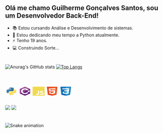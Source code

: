 ## Olá me chamo Guilherme Gonçalves Santos, sou um Desenvolvedor Back-End!

- 📚 Estou cursando Análise e Desenvolvimento de sistemas.
- 🔭 Estou dedicando meu tempo a Python atualmente.
- ⚡ Tenho 19 anos.
- 💻 Construindo Sorte...

#

![Anurag's GitHub stats](https://github-readme-stats.vercel.app/api?username=guilhermesant0s&show_icons=true&theme=dracula&count_private=true)
[![Top Langs](https://github-readme-stats.vercel.app/api/top-langs/?username=guilhermesant0s&theme=dracula&langs_count=8)](https://github.com/guilhermesant0sgithub-readme-stats)

#

<div style="display: inline_block"><br>
  <img align="center" alt="Python" height="30" width="40" src="https://raw.githubusercontent.com/devicons/devicon/master/icons/python/python-original.svg">
  <img align="center" alt="Csharp" height="30" width="40" src="https://raw.githubusercontent.com/devicons/devicon/master/icons/csharp/csharp-original.svg">
  <img align="center" alt="Javascript" height="30" width="40" src="https://raw.githubusercontent.com/devicons/devicon/master/icons/javascript/javascript-plain.svg">
  <img align="center" alt="HTML" height="30" width="40" src="https://raw.githubusercontent.com/devicons/devicon/master/icons/html5/html5-original.svg">
  <img align="center" alt="CSS" height="30" width="40" src="https://raw.githubusercontent.com/devicons/devicon/master/icons/css3/css3-original.svg">
</div>
  
  ##
 
<div> 
  <a href = "mailto:guilherme.santos2022@outlook.com"><img src="https://img.shields.io/badge/Gmail-D14836?style=for-the-badge&logo=gmail&logoColor=white" target="_blank"></a>
  <a href="https://www.linkedin.com/in/guilhermesants/" target="_blank"><img src="https://img.shields.io/badge/-LinkedIn-%230077B5?style=for-the-badge&logo=linkedin&logoColor=white" target="_blank"></a> 
</div>

#

![Snake animation](https://github.com/guilhermesant0s/guilhermesant0s/blob/output/github-contribution-grid-snake.svg)
